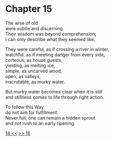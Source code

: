 # Chapter 15

The wise of old  
were subtle and discerning.  
Their wisdom was beyond comprehension;  
I can only describe what they seemed like.

They were careful, as if crossing a river in winter,  
watchful, as if meeting danger from every side,  
corteous, as house guests,  
yielding, as melting ice,  
simple, as uncarved wood,  
open, as valleys,  
inscrutable, as murky water.

But murky water becomes clear when it is still  
and stillness comes to life through right action.  

To follow this Way  
do not aim for fulfillment.  
Never full, one can remain a hidden sprout  
and not rush to an early ripening.


[14 <<](14.md) [>> 16](16.md)
